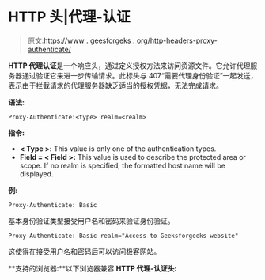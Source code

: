 # HTTP 头|代理-认证

> 原文:[https://www . geesforgeks . org/http-headers-proxy-authenticate/](https://www.geeksforgeeks.org/http-headers-proxy-authenticate/)

**HTTP 代理认证**是一个响应头，通过定义授权方法来访问资源文件。它允许代理服务器通过验证它来进一步传输请求。此标头与 407“需要代理身份验证”一起发送，表示由于拦截请求的代理服务器缺乏适当的授权凭据，无法完成请求。

**语法:**

```
Proxy-Authenticate:<type> realm=<realm>
```

**指令:**

*   **< Type >:** This value is only one of the authentication types.
*   **Field = < Field >:** This value is used to describe the protected area or scope. If no realm is specified, the formatted host name will be displayed.

**例:**

```
Proxy-Authenticate: Basic
```

基本身份验证类型接受用户名和密码来验证身份验证。

```
Proxy-Authenticate: Basic realm="Access to Geeksforgeeks website"
```

这使得在接受用户名和密码后可以访问极客网站。

**支持的浏览器:**以下浏览器兼容 **HTTP 代理-认证头:**